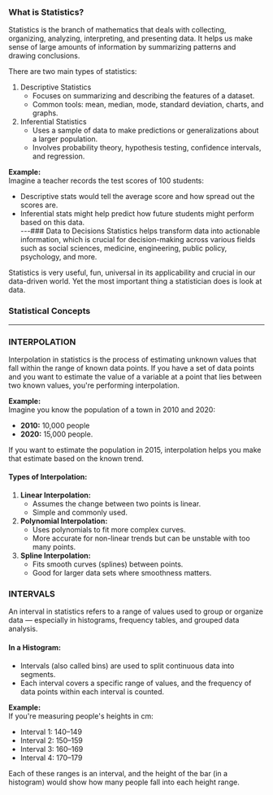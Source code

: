 ### What is Statistics?
Statistics is the branch of mathematics that deals with collecting, organizing, analyzing, interpreting, and presenting data. It helps us make sense of large amounts of information by summarizing patterns and drawing conclusions.

There are two main types of statistics:
1. Descriptive Statistics
    - Focuses on summarizing and describing the features of a dataset.
    - Common tools: mean, median, mode, standard deviation, charts, and graphs.  
2. Inferential Statistics
    - Uses a sample of data to make predictions or generalizations about a larger population.
    - Involves probability theory, hypothesis testing, confidence intervals, and regression.

**Example:**  
Imagine a teacher records the test scores of 100 students:
  - Descriptive stats would tell the average score and how spread out the scores are.
  - Inferential stats might help predict how future students might perform based on this data.  
---### Data to Decisions
Statistics helps transform data into actionable information, which is crucial for decision-making across various fields such as social sciences, medicine, engineering, public policy, psychology, and more.  

Statistics is very useful, fun, universal in its applicability and crucial in our data-driven world. Yet the most important thing a statistician does is look at data.

### Statistical Concepts
---
### INTERPOLATION
Interpolation in statistics is the process of estimating unknown values that fall within the range of known data points. If you have a set of data points and you want to estimate the value of a variable at a point that lies between two known values, you're performing interpolation.  

**Example:**  
Imagine you know the population of a town in 2010 and 2020:
- **2010:** 10,000 people
- **2020:** 15,000 people.  

If you want to estimate the population in 2015, interpolation helps you make that estimate based on the known trend.  

#### Types of Interpolation:
1. **Linear Interpolation:**  
    - Assumes the change between two points is linear.
    - Simple and commonly used.
2. **Polynomial Interpolation:**  
    - Uses polynomials to fit more complex curves.
    - More accurate for non-linear trends but can be unstable with too many points.
3. **Spline Interpolation:**
    - Fits smooth curves (splines) between points.
    - Good for larger data sets where smoothness matters.  

### INTERVALS
An interval in statistics refers to a range of values used to group or organize data — especially in histograms, frequency tables, and grouped data analysis.
#### In a Histogram:
- Intervals (also called bins) are used to split continuous data into segments.
- Each interval covers a specific range of values, and the frequency of data points within each interval is counted.

**Example:**  
If you're measuring people's heights in cm:
- Interval 1: 140–149
- Interval 2: 150–159
- Interval 3: 160–169
- Interval 4: 170–179  

Each of these ranges is an interval, and the height of the bar (in a histogram) would show how many people fall into each height range.
